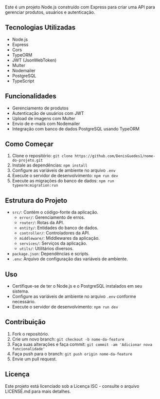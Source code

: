 Este é um projeto Node.js construído com Express para criar uma API para gerenciar produtos, usuários e autenticação.

## Tecnologias Utilizadas
- Node.js
- Express
- Cors
- TypeORM
- JWT (JsonWebToken)
- Multer
- Nodemailer
- PostgreSQL
- TypeScript

## Funcionalidades
- Gerenciamento de produtos
- Autenticação de usuários com JWT
- Upload de imagens com Multer
- Envio de e-mails com Nodemailer
- Integração com banco de dados PostgreSQL usando TypeORM

## Como Começar
1. Clone o repositório: `git clone https://github.com/DenisGuedes1/nome-do-projeto.git`
2. Instale as dependências: `npm install`
3. Configure as variáveis de ambiente no arquivo `.env`
4. Execute o servidor de desenvolvimento: `npm run dev`
5. Execute as migrações do banco de dados: `npm run typeorm:migration:run`

## Estrutura do Projeto
- `src/`: Contém o código-fonte da aplicação.
  - `error/`: Gerenciamento de erros.
  - `router/`: Rotas da API.
  - `entity/`: Entidades do banco de dados.
  - `controller/`: Controladores da API.
  - `middleware/`: Middlewares da aplicação.
  - `services/`: Serviços da aplicação.
  - `utils/`: Utilitários diversos.
- `package.json`: Dependências e scripts.
- `.env`: Arquivo de configuração das variáveis de ambiente.

## Uso
- Certifique-se de ter o Node.js e o PostgreSQL instalados em seu sistema.
- Configure as variáveis de ambiente no arquivo `.env` conforme necessário.
- Execute o servidor de desenvolvimento: `npm run dev`

## Contribuição
1. Fork o repositório.
2. Crie um novo branch: `git checkout -b nome-da-feature`
3. Faça suas alterações e faça commit: `git commit -am 'Adicionar nova funcionalidade'`
4. Faça push para o branch: `git push origin nome-da-feature`
5. Envie um pull request.

## Licença
Este projeto está licenciado sob a Licença ISC - consulte o arquivo LICENSE.md para mais detalhes.